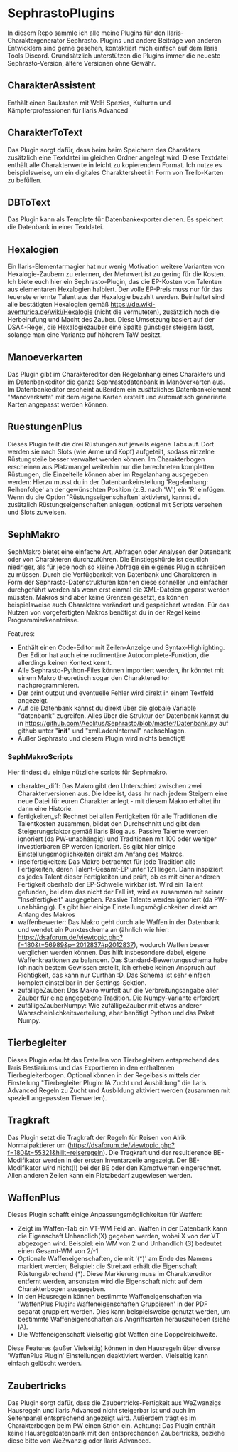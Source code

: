 # SephrastoPlugins
In diesem Repo sammle ich alle meine Plugins für den Ilaris-Charaktergenerator Sephrasto. Plugins und andere Beiträge von anderen Entwicklern sind gerne gesehen, kontaktiert mich einfach auf dem Ilaris Tools Discord.
Grundsätzlich unterstützen die Plugins immer die neueste Sephrasto-Version, ältere Versionen ohne Gewähr.

## CharakterAssistent
Enthält einen Baukasten mit WdH Spezies, Kulturen und Kämpferprofessionen für Ilaris Advanced

## CharakterToText
Das Plugin sorgt dafür, dass beim beim Speichern des Charakters zusätzlich eine Textdatei im gleichen Ordner angelegt wird. Diese Textdatei enthält alle Charakterwerte in leicht zu kopierendem Format. Ich nutze es beispielsweise, um ein digitales Charaktersheet in Form von Trello-Karten zu befüllen.

## DBToText
Das Plugin kann als Template für Datenbankexporter dienen. Es speichert die Datenbank in einer Textdatei.

## Hexalogien
Ein Ilaris-Elementarmagier hat nur wenig Motivation weitere Varianten von Hexalogie-Zaubern zu erlernen, der Mehrwert ist zu gering für die Kosten. Ich biete euch hier ein Sephrasto-Plugin, das die EP-Kosten von Talenten aus elementaren Hexalogien halbiert. Der volle EP-Preis muss nur für das teuerste erlernte Talent aus der Hexalogie bezahlt werden. Beinhaltet sind alle bestätigten Hexalogien gemäß https://de.wiki-aventurica.de/wiki/Hexalogie (nicht die vermuteten), zusätzlich noch die Herbeirufung und Macht des <Elements> Zauber. Diese Umsetzung basiert auf der DSA4-Regel, die Hexalogiezauber eine Spalte günstiger steigern lässt, solange man eine Variante auf höherem TaW besitzt.

## Manoeverkarten
Das Plugin gibt im Charaktereditor den Regelanhang eines Charakters und im Datenbankeditor die ganze Sephrastodatenbank in Manöverkarten aus. Im Datenbankeditor erscheint außerdem ein zusätzliches Datenbankelement "Manöverkarte" mit dem eigene Karten erstellt und automatisch generierte Karten angepasst werden können.

## RuestungenPlus
Dieses Plugin teilt die drei Rüstungen auf jeweils eigene Tabs auf. Dort werden sie nach Slots (wie Arme und Kopf) aufgeteilt, sodass einzelne Rüstungsteile besser verwaltet werden können. Im Charakterbogen erscheinen aus Platzmangel weiterhin nur die berechneten kompletten Rüstungen, die Einzelteile können aber im Regelanhang ausgegeben werden: Hierzu musst du in der Datenbankeinstellung 'Regelanhang: Reihenfolge' an der gewünschten Position (z.B. nach 'W') ein 'R' einfügen.
Wenn du die Option 'Rüstungseigenschaften' aktivierst, kannst du zusätzlich Rüstungseigenschaften anlegen, optional mit Scripts versehen und Slots zuweisen.

## SephMakro
SephMakro bietet eine einfache Art, Abfragen oder Analysen der Datenbank oder von Charakteren durchzuführen. Die Einstiegshürde ist deutlich niedriger, als für jede noch so kleine Abfrage ein eigenes Plugin schreiben zu müssen. Durch die Verfügbarkeit von Datenbank und Charakteren in Form der Sephrasto-Datenstrukturen können diese schneller und einfacher durchgeführt werden als wenn erst einmal die XML-Dateien geparst werden müssten. Makros sind aber keine Grenzen gesetzt, es können beispielsweise auch Charaktere verändert und gespeichert werden. Für das Nutzen von vorgefertigten Makros benötigst du in der Regel keine Programmierkenntnisse.

Features:
- Enthält einen Code-Editor mit Zeilen-Anzeige und Syntax-Highlighting. Der Editor hat auch eine rudimentäre Autocomplete-Funktion, die allerdings keinen Kontext kennt.
- Alle Sephrasto-Python-Files können importiert werden, ihr könntet mit einem Makro theoretisch sogar den Charaktereditor nachprogrammieren.
- Der print output und eventuelle Fehler wird direkt in einem Textfeld angezeigt. 
- Auf die Datenbank kannst du direkt über die globale Variable "datenbank" zugreifen. Alles über die Struktur der Datenbank kannst du in https://github.com/Aeolitus/Sephrasto/blob/master/Datenbank.py auf github unter "__init__" und "xmlLadenInternal" nachschlagen.
- Außer Sephrasto und diesem Plugin wird nichts benötigt!

### SephMakroScripts
Hier findest du einige nützliche scripts für Sephmakro.
- charakter_diff: Das Makro gibt den Unterschied zwischen zwei Charakterversionen aus. Die Idee ist, dass ihr nach jedem Steigern eine neue Datei für euren Charakter anlegt - mit diesem Makro erhaltet ihr dann eine Historie.
- fertigkeiten_sf: Rechnet bei allen Fertigkeiten für alle Traditionen die Talentkosten zusammen, bildet den Durchschnitt und gibt den Steigerungsfaktor gemäß Ilaris Blog aus. Passive Talente werden ignoriert (da PW-unabhängig) und Traditionen mit 100 oder weniger investierbaren EP werden ignoriert. Es gibt hier einige Einstellungsmöglichkeiten direkt am Anfang des Makros.
- inselfertigkeiten: Das Makro betrachtet für jede Tradition alle Fertigkeiten, deren Talent-Gesamt-EP unter 121 liegen. Dann inspiziert es jedes Talent dieser Fertigkeiten und prüft, ob es mit einer anderen Fertigkeit oberhalb der EP-Schwelle wirkbar ist. Wird ein Talent gefunden, bei dem das nicht der Fall ist, wird es zusammen mit seiner "Inselfertigkeit" ausgegeben. Passive Talente werden ignoriert (da PW-unabhängig). Es gibt hier einige Einstellungsmöglichkeiten direkt am Anfang des Makros
- waffenbewerter: Das Makro geht durch alle Waffen in der Datenbank und wendet ein Punkteschema an (ähnlich wie hier: https://dsaforum.de/viewtopic.php?f=180&t=56989&p=2012837#p2012837), wodurch Waffen besser verglichen werden können. Das hilft insbesondere dabei, eigene Waffenkreationen zu balancen. Das Standard-Bewertungsschema habe ich nach bestem Gewissen erstellt, ich erhebe keinen Anspruch auf Richtigkeit, das kann nur Curthan :D. Das Schema ist sehr einfach komplett einstellbar in der Settings-Sektion.
- zufälligeZauber: Das Makro würfelt auf die Verbreitungsangabe aller Zauber für eine angegebene Tradition. Die Numpy-Variante erfordert
- zufälligeZauberNumpy: Wie zufälligeZauber mit etwas anderer Wahrscheinlichkeitsverteilung, aber benötigt Python und das Paket Numpy.

## Tierbegleiter
Dieses Plugin erlaubt das Erstellen von Tierbegleitern entsprechend des Ilaris Bestiariums und das Exportieren in den enthaltenen Tierbegleiterbogen. Optional können in der Regelbasis mittels der Einstellung "Tierbegleiter Plugin: IA Zucht und Ausbildung" die Ilaris Advanced Regeln zu Zucht und Ausbildung aktiviert werden (zusammen mit speziell angepassten Tierwerten).

## Tragkraft
Das Plugin setzt die Tragkraft der Regeln für Reisen von Alrik Normalpaktierer um (https://dsaforum.de/viewtopic.php?f=180&t=55321&hilit=reiseregeln). Die Tragkraft und der resultierende BE-Modifikator werden in der ersten Inventarzeile angezeigt. Der BE-Modifikator wird nicht(!) bei der BE oder den Kampfwerten eingerechnet. Allen anderen Zeilen kann ein Platzbedarf zugewiesen werden.

## WaffenPlus
Dieses Plugin schafft einige Anpassungsmöglichkeiten für Waffen:
- Zeigt im Waffen-Tab ein VT-WM Feld an. Waffen in der Datenbank kann die Eigenschaft Unhandlich(X) gegeben werden, wobei X von der VT abgezogen wird. Beispiel: ein WM von 2 und Unhandlich (3) bedeutet einen Gesamt-WM von 2/-1.
- Optionale Waffeneigenschaften, die mit '(\*)' am Ende des Namens markiert werden; Beispiel: die Streitaxt erhält die Eigenschaft Rüstungsbrechend (\*). Diese Markierung muss im Charaktereditor entfernt werden, ansonsten wird die Eigenschaft nicht auf dem Charakterbogen ausgegeben.
- In den Hausregeln können bestimmte Waffeneigenschaften via 'WaffenPlus Plugin: Waffeneigenschaften Gruppieren' in der PDF separat gruppiert werden. Dies kann beispielsweise genutzt werden, um bestimmte Waffeneigenschaften als Angriffsarten herauszuheben (siehe IA).
- Die Waffeneigenschaft Vielseitig gibt Waffen eine Doppelreichweite.

Diese Features (außer Vielseitig) können in den Hausregeln über diverse 'WaffenPlus Plugin' Einstellungen deaktiviert werden. Vielseitig kann einfach gelöscht werden.

## Zaubertricks
Das Plugin sorgt dafür, dass die Zaubertricks-Fertigkeit aus WeZwanzigs Hausregeln und Ilaris Advanced nicht steigerbar ist und auch im Seitenpanel entsprechend angezeigt wird. Außerdem trägt es im Charakterbogen beim PW einen Strich ein. Achtung: Das Plugin enthält keine Hausregeldatenbank mit den entsprechenden Zaubertricks, beziehe diese bitte von WeZwanzig oder Ilaris Advanced.